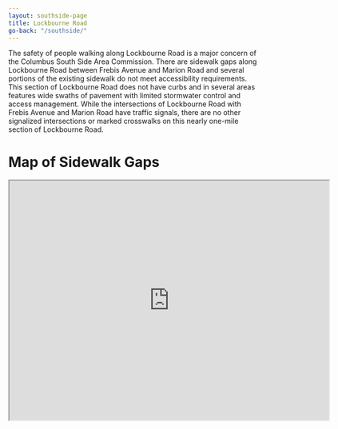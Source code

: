 ```yaml
---
layout: southside-page
title: Lockbourne Road
go-back: "/southside/"
---
```


The safety of people walking along Lockbourne Road is a major concern of the Columbus South Side Area Commission. There are sidewalk gaps along Lockbourne Road between Frebis Avenue and Marion Road and several portions of the existing sidewalk do not meet accessibility requirements. This section of Lockbourne Road does not have curbs and in several areas features wide swaths of pavement with limited stormwater control and access management. While the intersections of Lockbourne Road with Frebis Avenue and Marion Road have traffic signals, there are no other signalized intersections or marked crosswalks on this nearly one-mile section of Lockbourne Road.

# Map of Sidewalk Gaps

<div class="map-container">
    <iframe src="https://www.google.com/maps/d/embed?mid=1E9c7Uo96sKVH-uu3rDnZFwaz-H9ihF0&ehbc=2E312F&noprof=1" width="640" height="480" class="embed-map"></iframe>
</div>